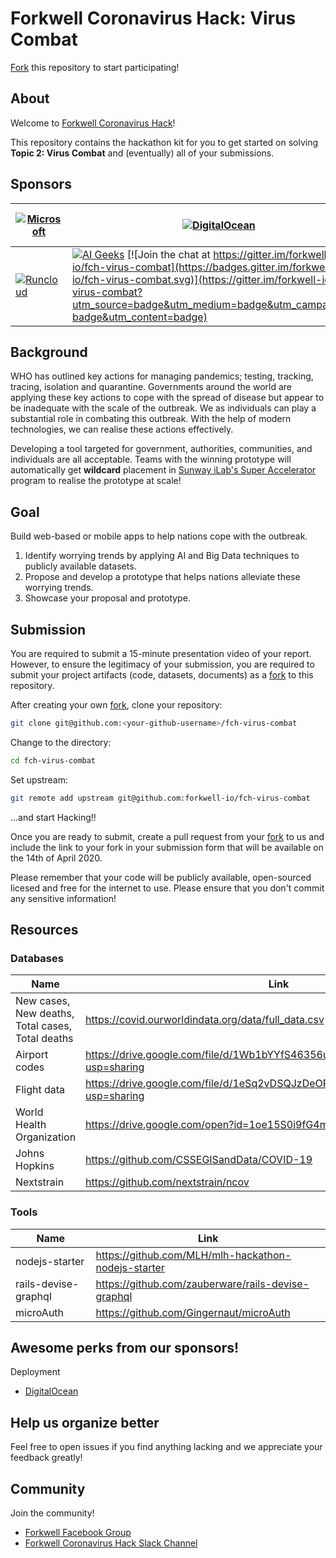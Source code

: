 # Forkwell Coronavirus Hack: Virus Combat

[Fork](https://guides.github.com/activities/forking/) this repository to start participating!

## About

Welcome to [Forkwell Coronavirus Hack](https://www.forkwell.io/events/forkwell-coronavirus-hack)!

This repository contains the hackathon kit for you to get started on solving **Topic 2: Virus
Combat** and (eventually) all of your submissions.
## Sponsors

| [![Microsoft](https://user-images.githubusercontent.com/19421765/77505763-ff940400-6e9e-11ea-8c47-cafdf6b3b2d6.png)](https://microsoft.com/) | [![DigitalOcean](https://user-images.githubusercontent.com/19421765/77505756-f9058c80-6e9e-11ea-9968-01fcd23a3e6f.png)](https://do.co/forkwell) | [![Sunway iLabs](https://user-images.githubusercontent.com/19421765/77505745-f440d880-6e9e-11ea-99c8-087a37b9cd5b.png)](https://innovationlabs.sunway.edu.my/) |
|----------------------------------------------------------------------------------------------------------------------------------------------|-------------------------------------------------------------------------------------------------------------------------------------------------|----------------------------------------------------------------------------------------------------------------------------------------------------------------|
| [![Runcloud](https://user-images.githubusercontent.com/19421765/77505775-06bb1200-6e9f-11ea-8c30-ae3547432a69.png)](https://runcloud.io/)    | [![AI Geeks](https://user-images.githubusercontent.com/19421765/77505782-0a4e9900-6e9f-11ea-9b68-e54697881f64.png)](http://aigeeks.org/) [![Join the chat at https://gitter.im/forkwell-io/fch-virus-combat](https://badges.gitter.im/forkwell-io/fch-virus-combat.svg)](https://gitter.im/forkwell-io/fch-virus-combat?utm_source=badge&utm_medium=badge&utm_campaign=pr-badge&utm_content=badge)        |                                                                                                                                                                |

## Background

WHO has outlined key actions for managing pandemics; testing, tracking, tracing, isolation and
quarantine. Governments around the world are applying these key actions to cope with the spread of
disease but appear to be inadequate with the scale of the outbreak. We as individuals can play a
substantial role in combating this outbreak. With the help of modern technologies, we can realise
these actions effectively.

Developing a tool targeted for government, authorities, communities, and individuals are all
acceptable. Teams with the winning prototype will automatically get **wildcard** placement in
[Sunway iLab's Super Accelerator](https://innovationlabs.sunway.edu.my/accelerator/) program to
realise the prototype at scale!

## Goal

Build web-based or mobile apps to help nations cope with the outbreak.

1. Identify worrying trends by applying AI and Big Data techniques to publicly available datasets.
2. Propose and develop a prototype that helps nations alleviate these worrying trends.
3. Showcase your proposal and prototype.

## Submission

You are required to submit a 15-minute presentation video of your report. However, to ensure the
legitimacy of your submission, you are required to submit your project artifacts (code, datasets,
documents) as a [fork](https://guides.github.com/activities/forking/) to this repository.

After creating your own [fork](https://guides.github.com/activities/forking/), clone your
repository:

```sh
git clone git@github.com:<your-github-username>/fch-virus-combat
```

Change to the directory:

```sh
cd fch-virus-combat
```

Set upstream:

```sh
git remote add upstream git@github.com:forkwell-io/fch-virus-combat
```

...and start Hacking!!

Once you are ready to submit, create a pull request from your
[fork](https://guides.github.com/activities/forking/) to us and include the link to your fork in
your submission form that will be available on the 14th of April 2020.

Please remember that your code will be publicly available, open-sourced licesed and free for the
internet to use. Please ensure that you don't commit any sensitive information!

## Resources

### Databases

| Name                                             | Link                                                                               |
|--------------------------------------------------|------------------------------------------------------------------------------------|
| New cases, New deaths, Total cases, Total deaths | https://covid.ourworldindata.org/data/full_data.csv                                |
| Airport codes                                    | https://drive.google.com/file/d/1Wb1bYYfS46356uAeyw1qGse7SQjo5OEa/view?usp=sharing |
| Flight data                                      | https://drive.google.com/file/d/1eSq2vDSQJzDeORZS_VcjzZ_PRcbhcbf7/view?usp=sharing |
| World Health Organization                        | https://drive.google.com/open?id=1oe15S0i9fG4mYr8IxqWfASYbxsunWyRh                 |
| Johns Hopkins                                    | https://github.com/CSSEGISandData/COVID-19                                         |
| Nextstrain                                       | https://github.com/nextstrain/ncov                                                 |

### Tools

| Name                 | Link                                                |
|----------------------|-----------------------------------------------------|
| nodejs-starter       | https://github.com/MLH/mlh-hackathon-nodejs-starter |
| rails-devise-graphql | https://github.com/zauberware/rails-devise-graphql  |
| microAuth            | https://github.com/Gingernaut/microAuth             |

## Awesome perks from our sponsors!

Deployment
- [DigitalOcean](https://do.co/forkwell)

## Help us organize better

Feel free to open issues if you find anything lacking and we appreciate your feedback greatly!

## Community

Join the community!
- [Forkwell Facebook Group](https://facebook.com/groups/forkwell.io)
- [Forkwell Coronavirus Hack Slack Channel](https://slack-invite)


